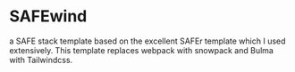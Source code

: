 # SAFEwind
a SAFE stack template based on the excellent SAFEr template which I used extensively. This template replaces webpack with snowpack and
Bulma with Tailwindcss. 
